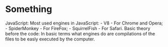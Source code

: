 # Something

JavaScript:
Most used engines in JavaScript:
	- V8 - For Chrome and Opera;
             - SpiderMonkey - For FireFox;
             - SquirrelFish - For Safari.
Basic theory before the code:
In basic terms what engines do are compilations of the files to be easly executed by the computer.
<script> tag is used to increment JavaScript code in to a HTML file
<script src=""> tag is used to import a file that is in a diferent folder with his path in the "" and is used to more complex pieces of code because it goes to the browser cache.
The code:
alert(); - Used to show something in the browser;
'use strict' - You need to put this in the top of your code and it then you can writen in the new form;
Variables - It is a "named storage" for data, strings, numbers, integers, functions, arrays,...(To create one you need to use let (supposing that you used strict));
VariableNaming - The name must contain only letters, digits, symbols "$", "_". The first character can't be a number. When the name has more than one word you use camelCase;
Const - Used to create a value that won't change. Normally the name is written in capital letters with _ in the space;
Data Types:
Number - A variable can have stored a integer or a floating number. The operations that exist with the numbers are:
	- Multiplication - *;
	- Division - /;
	- Additiom - +;
	- Subtraction - -.
NaN - Represents an error when you do an operation with a string and a number;
String - Needs to be quoted with "" or '' and `` to wrap variables in to strings;
Bolleans - Can have a value or true or false;
null - That doesn't have any information inside or have an unknown value;
undefined - Means that any value is assigned to some variable;
Objects - They are used to store more complex and bigger amounts of data and they aren't primitives;
typeof x - To see what represent the value inside the variable;
String(); - Function that converts any type of data in to string;
Number(); - Function that numbers that are in strings to numbers(if you do the conversion in certain values you get: null = 0; true = 1; false = 0; "" = 0; "Hello" = NaN);
If a number is added to a string the number transforms in to a string and they get concatenated ( 1 + "2" = "12");
Boolean(); - Converts any thing in to true or false. Basically any thing that is intuitivelly empty is coverted to false other wise is converted to true);
Operands - It's a number from a mathematical expression. Example: 1 * 2 = 2. The left operand is 1 and the right one is 2.
Concatenation - It's a method that is used to add to strings and numbers with strings. It only works with the plus sign. It can be used to convert non numbers to numbers. Example: "my" + "string" = "mystring", 1 + "2" = 12, +true = 1 or +"" = 0
++variable or --variable - Is used to incremend or decrement a value by one. If it is used in a separate line it adds or subtract something but if is used for example let a = counter++ it will give the counter value without adding it will only add if you put the plus sings before.
Bitwise operators:
	- && - And;
	- || - Or;
	- ^ - Xor;
	- ~ - Not;
	- << - Left sign;
	- >> - Right sign;
	- >>> - Zero-fill right shift;
	- ! - The not operator;
	- !! - The bollean converter;
	- any operation= - Will give to the operation to the variable that you want and you need to put it before;
	- , - It is used to throw away the the last part of an operation. Example: let a = 1 + 2, 3 + 4, it will be equal to 3 because the last part is thrown away.
Comparisons:
	- < - Less sign;
	- > - Greater sing;
	- >= - Greater or equal sign;
	- <= - Less or equal sign;
	- == or ===- Equal sign;
	- != or !== - Diferent sign.
alert(); - This shows a message and pauses the script until the user click in the "OK";
prompt(tittle, default); - This shows a text message and a white box that can be used to type. The title is the message and the defualt is the first thing that will apear in the white box.
comfirm(); - This shows a message with two buttons OK and Cancel, and if you click on them the answer to the message will be true if you click on OK and false if you click on Cancel.
if statement if (variable === 2015) {} - It is used to check the value of something depending on what you want and if the value has the relashion that you want the code in the if will be read;
else clause - It is used next to if and it normally checks when the conditions is wrong and if it is it reads the code in the else. This can be optional;
else if clause - It is used like if but you can do it several times;
let variable = condition ? value1 : value2; - The '?' is used to do a shorter version of 'if'. The condition is evaluated and if it is true returns value1 otherwise value2. You can use multiple lines to but it will only have the condition and one value, example, (age < 18) ? "Hello" : and you can add in other line the next codition with the value;
while (condition) {} - The "while" loop it is a way to repeat code easly and it works by putting a condition that will be checked if it is true or not and if it is the loop willl execute his code until the condition gets wrong;
do { // loop body // } while (condition); - It works like "while" loop, the only difference is the body will always be executed at least one time;
for (begin; condition; step) { // Body// } - The "for" loop it is the most often used and it goes like this first in the begin it will have a variable that is equal to something in the condition will have a condition that checks if the begin is true in realshionship with other value and then runs the code, but in the final it will read the step that increments or decrements the begin;
if (condition) break; - It is used in the "while" loops and it breaks the execution when the condition is falsy;
continue; - It is used in all loops and what it does is it skips a certain itenarition and forces the loop to start a new one;
label: ..... break outer; - It is used to break more efficietly;
switch statement - It is a way to substitute multiple if checks (switch == if, case == else if, default == else); 
function - It is used to make and action that only goes once, it is written like this function doSomething() { // Code // };
Function rules:
	- A variable that is created inside of a function it can't be acessed outside of the function;
	- A function can acess and outer variable, the value if the changed variable only changes after you call the function;
	- Function prefer the local variables instead of the outer variables, so if you have two variables with the same name but one is inside and the other outside of the function when  the variable its called the one that will be used is the local one;
	- In a function you can use parameters and it is written like this function doSomething(num, from) {} it is used to when you call the function you can put the parameters and the function will be in the way that you want;
	- A function can have a return value and that is used in a lot of cases especially in maths and whenever the function gets to the return the function stops running and it will return the value;
	- To name a function normally it is used verbs and in a way that they can describe the most of the function.
Global variable - If you create a variable outside of a function that variable can be acessed in all the code so it is called global variable;
Function expression - It is a different way to create a function, example, let sayHi = function() { //Code// };
Arrow function - It is a different way to create a function, example, let func = (arg, arg,...) => expression;
Debugging:
	- Breakpoints - They are used to stop the JavaScript execution on that lines;
	- debugger; - It is a command that sets a breakpoints in the code editor instead of going to the browser and set it up there;
	- Watch - It will show you curent values for any  expressions;
	- Call Stack - It will jump to the outer function, if you setted a breakpoint on one;
	- Scope - It will show you the local and global variables and their values;
	- Go forward - It will jump to the next breakpoint;
	- Make a step - It will run the next command;
	- Go down - It will run the next script action, it goes more deeply than "Make a step";
	- Go up - It will continue the execution till the end of the current function;
	- Slash in something - Enable/Disable all breakpoints;
	- The pause buttom - Enable/Disable automatic pause in case of an error, you can see in detail what make the script stop;
	- console.log(); - It is used to output something in to the console.
Objects:
	- They are used to store whatever amount of data that you want, they store data in form off properties that have a name and a value, example, "key: value", key is the name off the property and value is the value inside key;
	- Syntaxe - The constructor one, let obj = new Object(); or the literal one, let obj = {}; 
	- To read properties - obj.propertyName;
	- To add properties - obj.propertyName = "Jhon";
	- To remove properties - delete obj.propertyName;
	- Multiword properties need - "";
	- To read/add/remove multiword properties - obj["Multiword property"];
	- To check if exist any property in the object - "propertyName" in object;
	- To loop an object - for (let key in object) {// To alert the name of the properties alert(key) // To alert  the value of the properties alert(obj[key]) };
	- Loop order in objects is from the first created to the last one, if the properties are integers it will be looped in a numeral order;
	- A variable stores not the object itself but, its "adress in memory", in other words " a reference to it", so if you create another variable and set it equal to some object you have the same object in both variables;
	- If you compare an empty object that is stored in diferente variables it is equal, but if you have two diferente empty objects in diferente variables they are not equal;
	- To clone an object - let clone = {}; for (let key in user) { clone[key] = obj[key] };
	- Diferente way off clonning an object - Object.assign(clone, obj); It copys obj properties and values to clone.
Reachability - You need to be carefull because if a global variables is connected with some properties and the properties are all connected with themselfs, if you remove the main connection everything stops working;
Symbols - You can create a symbol by typing Symbol("Descripton that you want") it is used to hide porperties and symbols are special because to diferente symbols can have both the same name. Symbol.for() is used to create symbols with the vairable properties so now you can't have diferente symbols with the same name. Symbol.keyFor(variable) it is used to see the descreption of the symbol (needs to be global symbol);
This - It is used to access the object, a method can use the this keyword. It's usefull because if you clone the object it won't work if you did use the name of the object, so it's better to use this instead. You can use it to create a variable that is common in all the properties of the object (usefull when working with functions);
DO IT, JUST DO IT:
http://javascript.info/object-toprimitive LASTS TWO TASKS



Important shit!

Set up node.js:
- Visual Studio (Editor de código);
- Node.js (Serve para que qualquer coisa que cries que precise de um servidor e isto faz esse trabalho);
- npm -g install http-server;

Spotify extension for Visual Studio Code:
https://marketplace.visualstudio.com/items?itemName=shyykoserhiy.vscode-spotify

Arrays porperties:
https://developer.mozilla.org/en-US/docs/Web/JavaScript/Reference/Global_Objects/Array
